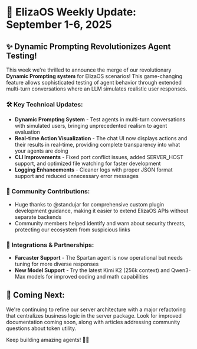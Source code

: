 # 🚀 ElizaOS Weekly Update: September 1-6, 2025

## ✨ Dynamic Prompting Revolutionizes Agent Testing!

This week we're thrilled to announce the merge of our revolutionary **Dynamic Prompting system** for ElizaOS scenarios! This game-changing feature allows sophisticated testing of agent behavior through extended multi-turn conversations where an LLM simulates realistic user responses.

### 🛠️ Key Technical Updates:
- **Dynamic Prompting System** - Test agents in multi-turn conversations with simulated users, bringing unprecedented realism to agent evaluation
- **Real-time Action Visualization** - The chat UI now displays actions and their results in real-time, providing complete transparency into what your agents are doing
- **CLI Improvements** - Fixed port conflict issues, added SERVER_HOST support, and optimized file watching for faster development
- **Logging Enhancements** - Cleaner logs with proper JSON format support and reduced unnecessary error messages

### 👥 Community Contributions:
- Huge thanks to @standujar for comprehensive custom plugin development guidance, making it easier to extend ElizaOS APIs without separate backends
- Community members helped identify and warn about security threats, protecting our ecosystem from suspicious links

### 🔄 Integrations & Partnerships:
- **Farcaster Support** - The Spartan agent is now operational but needs tuning for more diverse responses
- **New Model Support** - Try the latest Kimi K2 (256k context) and Qwen3-Max models for improved coding and math capabilities

## 🔮 Coming Next:
We're continuing to refine our server architecture with a major refactoring that centralizes business logic in the server package. Look for improved documentation coming soon, along with articles addressing community questions about token utility.

Keep building amazing agents! 🤖✨